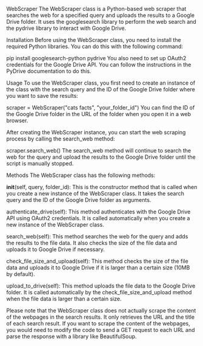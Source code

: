 WebScraper
The WebScraper class is a Python-based web scraper that searches the web for a specified query and uploads the results to a Google Drive folder. It uses the googlesearch library to perform the web search and the pydrive library to interact with Google Drive.

Installation
Before using the WebScraper class, you need to install the required Python libraries. You can do this with the following command:


pip install googlesearch-python pydrive
You also need to set up OAuth2 credentials for the Google Drive API. You can follow the instructions in the PyDrive documentation to do this.

Usage
To use the WebScraper class, you first need to create an instance of the class with the search query and the ID of the Google Drive folder where you want to save the results:

scraper = WebScraper("cats facts", "your_folder_id")
You can find the ID of the Google Drive folder in the URL of the folder when you open it in a web browser.

After creating the WebScraper instance, you can start the web scraping process by calling the search_web method:

scraper.search_web()
The search_web method will continue to search the web for the query and upload the results to the Google Drive folder until the script is manually stopped.

Methods
The WebScraper class has the following methods:

__init__(self, query, folder_id): This is the constructor method that is called when you create a new instance of the WebScraper class. It takes the search query and the ID of the Google Drive folder as arguments.

authenticate_drive(self): This method authenticates with the Google Drive API using OAuth2 credentials. It is called automatically when you create a new instance of the WebScraper class.

search_web(self): This method searches the web for the query and adds the results to the file data. It also checks the size of the file data and uploads it to Google Drive if necessary.

check_file_size_and_upload(self): This method checks the size of the file data and uploads it to Google Drive if it is larger than a certain size (10MB by default).

upload_to_drive(self): This method uploads the file data to the Google Drive folder. It is called automatically by the check_file_size_and_upload method when the file data is larger than a certain size.

Please note that the WebScraper class does not actually scrape the content of the webpages in the search results. It only retrieves the URL and the title of each search result. If you want to scrape the content of the webpages, you would need to modify the code to send a GET request to each URL and parse the response with a library like BeautifulSoup.
